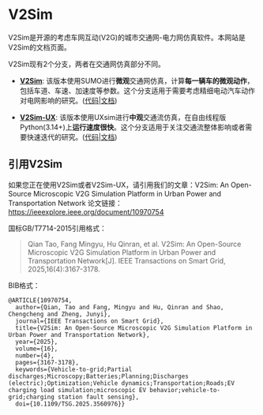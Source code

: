 # V2Sim

V2Sim是开源的考虑车网互动(V2G)的城市交通网-电力网仿真软件。本网站是V2Sim的文档页面。

V2Sim现有2个分支，两者在交通网仿真部分不同。

+ **[V2Sim](https://github.com/hesl-seu/v2sim)**: 该版本使用SUMO进行**微观**交通网仿真，计算**每一辆车的微观动作**，包括车道、车速、加速度等参数。这个分支适用于需要考虑精细电动汽车动作对电网影响的研究。([代码](https://github.com/hesl-seu/v2sim)|[文档](zh_hans/v2sim/))

+ **[V2Sim-UX](https://github.com/hesl-seu/v2sim/tree/uxsim)**: 该版本使用UXsim进行**中观**交通流仿真，在自由线程版Python(3.14+)上**运行速度很快**。这个分支适用于关注交通流整体影响或者需要快速迭代的研究。([代码](https://github.com/hesl-seu/v2sim/tree/uxsim)|[文档](zh_hans/v2simux/))


## 引用V2Sim
如果您正在使用V2Sim或者V2Sim-UX，请引用我们的文章：V2Sim: An Open-Source Microscopic V2G Simulation Platform in Urban Power and Transportation Network
论文链接：https://ieeexplore.ieee.org/document/10970754

国标GB/T7714-2015引用格式：

>Qian Tao, Fang Mingyu, Hu Qinran, et al. V2Sim: An Open-Source Microscopic V2G Simulation Platform in Urban Power and Transportation Network[J]. IEEE Transactions on Smart Grid, 2025,16(4):3167-3178.

BIB格式：
```
@ARTICLE{10970754,
  author={Qian, Tao and Fang, Mingyu and Hu, Qinran and Shao, Chengcheng and Zheng, Junyi},
  journal={IEEE Transactions on Smart Grid}, 
  title={V2Sim: An Open-Source Microscopic V2G Simulation Platform in Urban Power and Transportation Network}, 
  year={2025},
  volume={16},
  number={4},
  pages={3167-3178},
  keywords={Vehicle-to-grid;Partial discharges;Microscopy;Batteries;Planning;Discharges (electric);Optimization;Vehicle dynamics;Transportation;Roads;EV charging load simulation;microscopic EV behavior;vehicle-to-grid;charging station fault sensing},
  doi={10.1109/TSG.2025.3560976}}
```